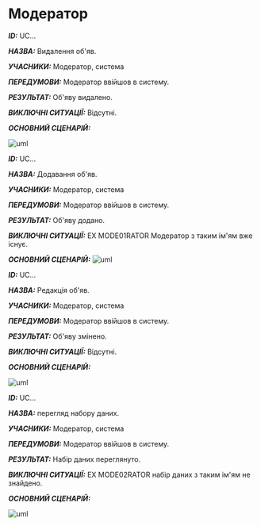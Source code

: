 # Модератор
***ID:*** UC...
    
***НАЗВА:*** Видалення об'яв.
    
***УЧАСНИКИ:*** Модератор, система

***ПЕРЕДУМОВИ:*** Модератор ввійшов в систему.

***РЕЗУЛЬТАТ:*** Об'яву видалено.

***ВИКЛЮЧНІ СИТУАЦІЇ:*** Відсутні.

***ОСНОВНИЙ СЦЕНАРІЙ:***

![uml](http://www.plantuml.com/plantuml/png/XP4nJiD044NxFSKg3Gqdm4qkGCK98iKTmSXU2YGN9XRGOGcXL42k42nRMeNOkSB_Ds9s8c7P55GZp_p__6Tsdhb5wkvMroQ_J9Pnkd19cXjjMdE1T_HeqBB0ZclqBAmqlk2ryQOVPwnGipotKlSiBHz5zupMeeONymxVy6BsaV0-bEFvWBq2f7G2EQfpXjUnOnQP_Ee-S_4g5--MXKfxT2o3zyWD6j7L6h0vUQngJecVkE5BDDhitmZR2VHla24bg_4Dfh_wv5eO7WVDgz7hW9Twa1rRTEXOoI1izdklOJAmm_KobzoQUNopbDVw0G00)



***ID:*** UC...
    
***НАЗВА:*** Додавання об'яв.
    
***УЧАСНИКИ:*** Модератор, система

***ПЕРЕДУМОВИ:*** Модератор ввійшов в систему.

***РЕЗУЛЬТАТ:*** Об'яву додано.

***ВИКЛЮЧНІ СИТУАЦІЇ:*** EX MODE01RATOR Модератор з таким ім'ям вже існує.

***ОСНОВНИЙ СЦЕНАРІЙ:***
![uml](http://www.plantuml.com/plantuml/png/NP2nIWD148RxVOeX5ZOMsjur4KmP0j72Dd2B2YOdUsiXR77c4B5ASrYfpt2A2qUyN5vXvety6L7HQkzc_c_dcnqMVkRyzVpIX76UMJVpkGj6YsGIVkAUtpbAoOqikPUIK7ZbLWkr_kpAYj-asYESQwb8xf2xvqW00IlOfhZh-UjJRdcjC8uD4bkb1bp_fWUf2SStXRVp04uR_yUbPf5xI-xYxDpJZhDPGhn5l-EMFnW3Q7HAuydHQFzWUdWocVvPB-4NMKg9Q2ULr4hYqaSrxi17c6raXPqUk2SOmnfY4StcPo_a6bNwDYfyVcM6Tf7XEJy1) 


***ID:*** UC...
    
***НАЗВА:*** Редакція об'яв.
    
***УЧАСНИКИ:*** Модератор, система

***ПЕРЕДУМОВИ:*** Модератор ввійшов в систему.

***РЕЗУЛЬТАТ:*** Об'яву змінено.

***ВИКЛЮЧНІ СИТУАЦІЇ:*** Відсутні.

***ОСНОВНИЙ СЦЕНАРІЙ:***

![uml](http://www.plantuml.com/plantuml/png/XL4xJiD05Ept5AiqD9o0DBa05IU857S48tifa5oOc4-ND2XfW5mXMBPO6JkvmhmRCVjSn0f5YkJPi_EPjvwaRfguX_cjoQxZMPHCNPnaHa5hhl21FIhKacCd2-mbjmI-uHLurvSBMQ6Kuj9oDb9OUI7l3RN53rfPeuEdr8_fjka1MLAg3y_14YszNcKjoy3vr2GlJsWqWgDZp46zHzWCFKTZazqyfYwQPrHk9Gz4_ZefWl90PaLUgGjKlSOgXy0nTBZvsGBR_wQdHOPh3cxeDEXB5dJmQBMj5Y-3EMUBNzICxMJ5Wx2NvL_DinsQllRHETnjwk9xCudkPloIVm00)


***ID:*** UC...
    
***НАЗВА:*** перегляд набору даних.
    
***УЧАСНИКИ:*** Модератор, система

***ПЕРЕДУМОВИ:*** Модератор ввійшов в систему.

***РЕЗУЛЬТАТ:*** Набір даних переглянуто.

***ВИКЛЮЧНІ СИТУАЦІЇ:*** EX MODE02RATOR набір даних з таким ім'ям не знайдено.

***ОСНОВНИЙ СЦЕНАРІЙ:***

![uml](http://www.plantuml.com/plantuml/png/TL6zJiCm6Dpz59_Aoe0OqwL8TAmg5GRMIea0YJOeCGDIXfAgGanPgaxyl49Q6XIIEds5ynjnE1CI7JpuVkwxp-x5UXpfXycTIWQX7qHZ7KQ9Sg0e3wzei4LXPyXjYiREXC0QfGEM0eCSQxiYJbaEGsPnB3P3XHBVOXVqFACGxEbW5D4DDIdFayswdF26lBsYQYCh62htgEnSElXmmmjyecQgiVDVSQUhael7M0UJH7cKD0obZDJ1Kbqr3NKWqUtrZPQZAF0zTg9nXn8rE5hwLp8OdlTFJaTdbyFHd-Vmy6vJrYYnOu5bwzpO5ROkeMO_msuPDtz18uuoGgR1brl-loKEzOnrUAzwmTJdf_m0)

